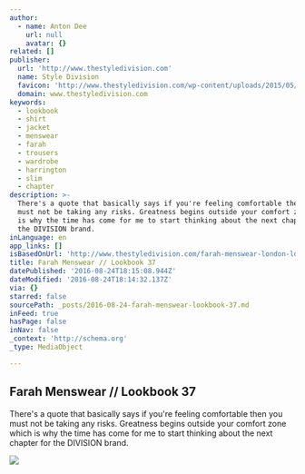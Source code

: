 ```yaml
---
author:
  - name: Anton Dee
    url: null
    avatar: {}
related: []
publisher:
  url: 'http://www.thestyledivision.com'
  name: Style Division
  favicon: 'http://www.thestyledivision.com/wp-content/uploads/2015/05/favicon2-copy.png'
  domain: www.thestyledivision.com
keywords:
  - lookbook
  - shirt
  - jacket
  - menswear
  - farah
  - trousers
  - wardrobe
  - harrington
  - slim
  - chapter
description: >-
  There's a quote that basically says if you're feeling comfortable then you
  must not be taking any risks. Greatness begins outside your comfort zone which
  is why the time has come for me to start thinking about the next chapter for
  the DIVISION brand.
inLanguage: en
app_links: []
isBasedOnUrl: 'http://www.thestyledivision.com/farah-menswear-london-lookbook'
title: Farah Menswear // Lookbook 37
datePublished: '2016-08-24T18:15:08.944Z'
dateModified: '2016-08-24T18:14:32.137Z'
via: {}
starred: false
sourcePath: _posts/2016-08-24-farah-menswear-lookbook-37.md
inFeed: true
hasPage: false
inNav: false
_context: 'http://schema.org'
_type: MediaObject

---
```

<article style=""><h1>Farah Menswear // Lookbook 37</h1><p>There's a quote that basically says if you're feeling comfortable then you must not be taking any risks. Greatness begins outside your comfort zone which is why the time has come for me to start thinking about the next chapter for the DIVISION brand.</p><img src="http://www.thestyledivision.com/wp-content/uploads/2016/08/bench-originals-love-hood-lookbook-london-street-style.jpg" /></article>